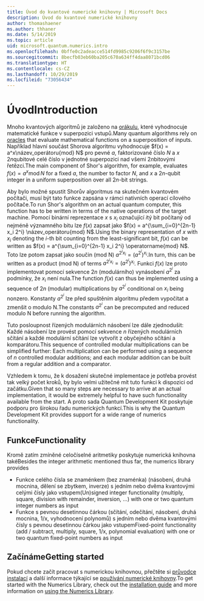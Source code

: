 ```yaml
---
title: Úvod do kvantové numerické knihovny | Microsoft Docs
description: Úvod do kvantové numerické knihovny
author: thomashaener
ms.author: thhaner
ms.date: 5/14/2019
ms.topic: article
uid: microsoft.quantum.numerics.intro
ms.openlocfilehash: 0bffe0c2adeacce514fd9985c9206f6f9c3157be
ms.sourcegitcommit: 8becfb03eb60ba205c670a634ff4daa8071bcd06
ms.translationtype: HT
ms.contentlocale: cs-CZ
ms.lasthandoff: 10/29/2019
ms.locfileid: "73056434"
---
```

# <a name="introduction"></a><span data-ttu-id="24571-103">Úvod</span><span class="sxs-lookup"><span data-stu-id="24571-103">Introduction</span></span>

<span data-ttu-id="24571-104">Mnoho kvantových algoritmů je založeno na [orákulu](xref:microsoft.quantum.concepts.oracles), které vyhodnocuje matematické funkce v superpozici vstupů.</span><span class="sxs-lookup"><span data-stu-id="24571-104">Many quantum algorithms rely on [oracles](xref:microsoft.quantum.concepts.oracles) that evaluate mathematical functions on a superposition of inputs.</span></span>
<span data-ttu-id="24571-105">Například hlavní součást Shorova algoritmu vyhodnocuje $f(x) = a^x\název_operátoru{mod} N$ pro pevné $a$, faktorizované číslo $N$ a $x$ $2n$qubitové celé číslo v jednotné superpozici nad všemi $2n$bitovými řetězci.</span><span class="sxs-lookup"><span data-stu-id="24571-105">The main component of Shor's algorithm, for example, evaluates $f(x) = a^x\operatorname{mod} N$ for a fixed $a$, the number to factor $N$, and $x$ a $2n$-qubit integer in a uniform superposition over all $2n$-bit strings.</span></span>

<span data-ttu-id="24571-106">Aby bylo možné spustit Shorův algoritmus na skutečném kvantovém počítači, musí být tato funkce zapsána v rámci nativních operací cílového počítače.</span><span class="sxs-lookup"><span data-stu-id="24571-106">To run Shor's algorithm on an actual quantum computer, this function has to be written in terms of the native operations of the target machine.</span></span>
<span data-ttu-id="24571-107">Pomocí binární reprezentace $x$ s $x_i$ označující $i$tý bit počítaný od nejméně významného bitu lze $f(x)$ zapsat jako $f(x) = a^{\sum_{i=0}^{2n-1} x_i 2^i} \název_operátoru{mod} N$.</span><span class="sxs-lookup"><span data-stu-id="24571-107">Using the binary representation of $x$ with $x_i$ denoting the $i$-th bit counting from the least-significant bit, $f(x)$ can be written as $f(x) = a^{\sum_{i=0}^{2n-1} x_i 2^i} \operatorname{mod} N$.</span></span>
<span data-ttu-id="24571-108">Toto lze potom zapsat jako součin (mod N) $a^{2^i x_i}=(a^{2^i})^{x_i}$.</span><span class="sxs-lookup"><span data-stu-id="24571-108">In turn, this can be written as a product (mod N) of terms $a^{2^i x_i}=(a^{2^i})^{x_i}$.</span></span> <span data-ttu-id="24571-109">Funkci $f(x)$ lze proto implementovat pomocí sekvence $2n$ (modulárního) vynásobení $a^{2^i}$ za podmínky, že $x_i$ není nula.</span><span class="sxs-lookup"><span data-stu-id="24571-109">The function $f(x)$ can thus be implemented using a sequence of $2n$ (modular) multiplications by $a^{2^i}$ conditional on $x_i$ being nonzero.</span></span> <span data-ttu-id="24571-110">Konstanty $a^{2^i}$ lze před spuštěním algoritmu předem vypočítat a zmenšit o modulo N.</span><span class="sxs-lookup"><span data-stu-id="24571-110">The constants $a^{2^i}$ can be precomputed and reduced modulo N before running the algorithm.</span></span>

<span data-ttu-id="24571-111">Tuto posloupnost řízených modulárních násobení lze dále zjednodušit: Každé násobení lze provést pomocí sekvence $n$ řízených modulárních sčítání a každé modulární sčítání lze vytvořit z obyčejného sčítání a komparátoru.</span><span class="sxs-lookup"><span data-stu-id="24571-111">This sequence of controlled modular multiplications can be simplified further: Each multiplication can be performed using a sequence of $n$ controlled modular additions; and each modular addition can be built from a regular addition and a comparator.</span></span>


<span data-ttu-id="24571-112">Vzhledem k tomu, že k dosažení skutečné implementace je potřeba provést tak velký počet kroků, by bylo velmi užitečné mít tuto funkci k dispozici od začátku.</span><span class="sxs-lookup"><span data-stu-id="24571-112">Given that so many steps are necessary to arrive at an actual implementation, it would be extremely helpful to have such functionality available from the start.</span></span>
<span data-ttu-id="24571-113">A proto sada Quantum Development Kit poskytuje podporu pro širokou řadu numerických funkcí.</span><span class="sxs-lookup"><span data-stu-id="24571-113">This is why the Quantum Development Kit provides support for a wide range of numerics functionality.</span></span>


## <a name="functionality"></a><span data-ttu-id="24571-114">Funkce</span><span class="sxs-lookup"><span data-stu-id="24571-114">Functionality</span></span>

<span data-ttu-id="24571-115">Kromě zatím zmíněné celočíselné aritmetiky poskytuje numerická knihovna také</span><span class="sxs-lookup"><span data-stu-id="24571-115">Besides the integer arithmetic mentioned thus far, the numerics library provides</span></span>

 - <span data-ttu-id="24571-116">Funkce celého čísla se znaménkem (bez znaménka) (násobení, druhá mocnina, dělení se zbytkem, inverze) s jedním nebo dvěma kvantovými celými čísly jako vstupem</span><span class="sxs-lookup"><span data-stu-id="24571-116">(Un)signed integer functionality (multiply, square, division with remainder, inversion, ...) with one or two quantum integer numbers as input</span></span>
 - <span data-ttu-id="24571-117">Funkce s pevnou desetinnou čárkou (sčítání, odečítání, násobení, druhá mocnina, 1/x, vyhodnocení polynomů) s jedním nebo dvěma kvantovými čísly s pevnou desetinnou čárkou jako vstupem</span><span class="sxs-lookup"><span data-stu-id="24571-117">Fixed-point functionality (add / subtract, multiply, square, 1/x, polynomial evaluation) with one or two quantum fixed-point numbers as input</span></span>

## <a name="getting-started"></a><span data-ttu-id="24571-118">Začínáme</span><span class="sxs-lookup"><span data-stu-id="24571-118">Getting started</span></span>

<span data-ttu-id="24571-119">Pokud chcete začít pracovat s numerickou knihovnou, přečtěte si [průvodce instalací](xref:microsoft.quantum.numerics.installation) a další informace týkající se [používání numerické knihovny](xref:microsoft.quantum.numerics.usage).</span><span class="sxs-lookup"><span data-stu-id="24571-119">To get started with the Numerics Library, check out the [installation guide](xref:microsoft.quantum.numerics.installation) and more information on [using the Numerics Library](xref:microsoft.quantum.numerics.usage).</span></span>
